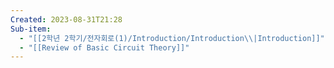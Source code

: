 ```yaml
---
Created: 2023-08-31T21:28
Sub-item:
  - "[[2학년 2학기/전자회로(1)/Introduction/Introduction\\|Introduction]]"
  - "[[Review of Basic Circuit Theory]]"
---
```


